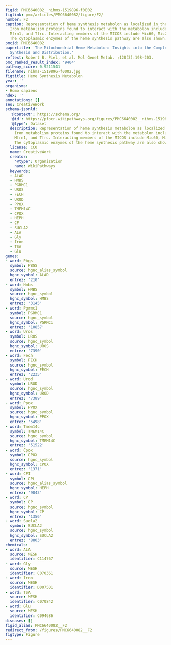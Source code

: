 ```yaml
---
figid: PMC6640082__nihms-1519896-f0002
figlink: pmc/articles/PMC6640082/figure/F2/
number: F2
caption: Representation of heme synthesis metabolon as localized in the mitochondria.
  Iron metabolism proteins found to interact with the metabolon include Abcb7, Abcb10,
  Mfrn1, and Tfrc. Interacting members of the MICOS include Mic60, Mic27, and Opa1.
  The cytoplasmic enzymes of the heme synthesis pathway are also shown.
pmcid: PMC6640082
papertitle: 'The Mitochondrial Heme Metabolon: Insights into the Complex(ity) of Heme
  Synthesis and Distribution.'
reftext: Robert B. Piel, et al. Mol Genet Metab. ;128(3):198-203.
pmc_ranked_result_index: '9404'
pathway_score: 0.9211541
filename: nihms-1519896-f0002.jpg
figtitle: Heme Synthesis Metabolon
year: ''
organisms:
- Homo sapiens
ndex: ''
annotations: []
seo: CreativeWork
schema-jsonld:
  '@context': https://schema.org/
  '@id': https://pfocr.wikipathways.org/figures/PMC6640082__nihms-1519896-f0002.html
  '@type': Dataset
  description: Representation of heme synthesis metabolon as localized in the mitochondria.
    Iron metabolism proteins found to interact with the metabolon include Abcb7, Abcb10,
    Mfrn1, and Tfrc. Interacting members of the MICOS include Mic60, Mic27, and Opa1.
    The cytoplasmic enzymes of the heme synthesis pathway are also shown.
  license: CC0
  name: CreativeWork
  creator:
    '@type': Organization
    name: WikiPathways
  keywords:
  - ALAD
  - HMBS
  - PGRMC1
  - UROS
  - FECH
  - UROD
  - PPOX
  - TMEM14C
  - CPOX
  - HEPH
  - CP
  - SUCLA2
  - ALA
  - Gly
  - Iron
  - TSA
  - Glu
genes:
- word: Pbgs
  symbol: PBGS
  source: hgnc_alias_symbol
  hgnc_symbol: ALAD
  entrez: '210'
- word: Hmbs
  symbol: HMBS
  source: hgnc_symbol
  hgnc_symbol: HMBS
  entrez: '3145'
- word: Pgrmc1
  symbol: PGRMC1
  source: hgnc_symbol
  hgnc_symbol: PGRMC1
  entrez: '10857'
- word: Uros
  symbol: UROS
  source: hgnc_symbol
  hgnc_symbol: UROS
  entrez: '7390'
- word: Fech
  symbol: FECH
  source: hgnc_symbol
  hgnc_symbol: FECH
  entrez: '2235'
- word: Urod
  symbol: UROD
  source: hgnc_symbol
  hgnc_symbol: UROD
  entrez: '7389'
- word: Ppox
  symbol: PPOX
  source: hgnc_symbol
  hgnc_symbol: PPOX
  entrez: '5498'
- word: Tmem14c
  symbol: TMEM14C
  source: hgnc_symbol
  hgnc_symbol: TMEM14C
  entrez: '51522'
- word: Срох
  symbol: CPOX
  source: hgnc_symbol
  hgnc_symbol: CPOX
  entrez: '1371'
- word: CPI
  symbol: CPL
  source: hgnc_alias_symbol
  hgnc_symbol: HEPH
  entrez: '9843'
- word: CP
  symbol: CP
  source: hgnc_symbol
  hgnc_symbol: CP
  entrez: '1356'
- word: Sucla2
  symbol: SUCLA2
  source: hgnc_symbol
  hgnc_symbol: SUCLA2
  entrez: '8803'
chemicals:
- word: ALA
  source: MESH
  identifier: C114767
- word: Gly
  source: MESH
  identifier: C070361
- word: Iron
  source: MESH
  identifier: D007501
- word: TSA
  source: MESH
  identifier: C070842
- word: Glu
  source: MESH
  identifier: C094686
diseases: []
figid_alias: PMC6640082__F2
redirect_from: /figures/PMC6640082__F2
figtype: Figure
---
```

